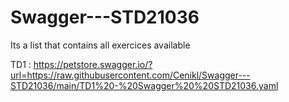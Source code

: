 # Swagger---STD21036
Its a list that contains all exercices available 

TD1 : https://petstore.swagger.io/?url=https://raw.githubusercontent.com/Cenikl/Swagger---STD21036/main/TD1%20-%20Swagger%20%20STD21036.yaml
